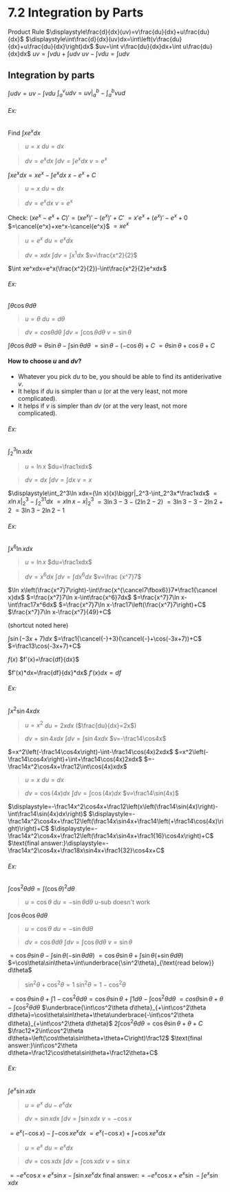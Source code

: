 # 7.2 Integration by Parts

Product Rule
$\displaystyle\frac{d}{dx}(uv)=v\frac{du}{dx}+u\frac{du}{dx}$
$\displaystyle\int\frac{d}{dx}(uv)dx=\int\left(v\frac{du}{dx}+u\frac{du}{dx}\right)dx$
$uv=\int v\frac{du}{dx}dx+\int u\frac{du}{dx}dx$
$uv=\int vdu+\int udv$
$uv-\int vdu=\int udv$

## Integration by parts
$\int udv=uv-\int vdu$
$\int_a^vudv=uv\biggr|_a^b-\int_a^bvud$

###### Ex:
Find $\int xe^xdx$
> $u=x$
> $du=dx$

> $dv=e^xdx$
> $\int dv=\int e^xdx$
> $v=e^x$

$\int xe^xdx=xe^x-\int e^xdx$
$x-e^x+C$

> $u=x$
> $du=dx$

> $dv=e^xdx$
> $v=e^x$

Check:
$(xe^x-e^x+C)'=(xe^x)'-(e^x)'+C'$
$=x'e^x+(e^x)'-e^x+0$
$=\cancel{e^x}+xe^x-\cancel{e^x}$
$=xe^x$


> $u=e^x$
> $du=e^xdx$

> $dv=xdx$
> $\int dv=\int x^1dx$
> $v=\frac{x^2}{2}$

$\int xe^xdx=e^x(\frac{x^2}{2})-\int\frac{x^2}{2}e^xdx$



###### Ex:
$\int\theta\cos\theta d\theta$

> $u=\theta$
> $du=d\theta$

> $dv=cos\theta d\theta$
> $\int dv=\int\cos\theta d\theta$
> $v=\sin\theta$

$\int\theta\cos\theta d\theta=\theta\sin\theta-\int\sin\theta d\theta$
$=\sin\theta-(-\cos\theta)+C$
$=\theta\sin\theta+\cos\theta+C$

#### How to choose $u$ and $dv$?
- Whatever you pick $du$ to be, you should be able to find its antiderivative $v$.
- It helps if $du$ is simpler than $u$ (or at the very least, not more complicated).
- It helps if $v$ is simpler than $dv$ (or at the very least, not more complicated).


###### Ex:
$\int_2^3\ln xdx$

> $u=\ln x$
> $du=\frac1xdx$

> $dv=dx$
> $\int dv=\int dx$
> $v=x$

$\displaystyle\int_2^3\ln xdx=(\ln x)(x)\biggr|_2^3-\int_2^3x*\frac1xdx$
$=x\ln x\biggr|_2^3-\int_2^31dx$
$=x\ln x-x\biggr|_2^3$
$=3\ln3-3-(2\ln2-2)$
$=3\ln3-3-2\ln2+2$
$=3\ln3-2\ln2-1$

###### Ex:
$\int x^6\ln xdx$

> $u=\ln x$
> $du=\frac1xdx$

> $dv=x^6dx$
> $\int dv=\int dx^6dx$
> $v=\frac {x^7}7$

$\ln x\left(\frac{x^7}7\right)-\int\frac{x^{\cancel7\fbox6}}7*\frac1{\cancel x}dx$
$=\frac{x^7}7\ln x-\int\frac{x^6}7dx$
$=\frac{x^7}7\ln x-\int\frac17x^6dx$
$=\frac{x^7}7\ln x-\frac17\left(\frac{x^7}7\right)+C$
$\frac{x^7}7\ln x-\frac{x^7}{49}+C$




(shortcut noted here)


$\int\sin(-3x+7)dx$
$=\frac1{\cancel{-}+3}(\cancel{-}+\cos(-3x+7))+C$
$=\frac13\cos(-3x+7)+C$



$f(x)$
$f'(x)=\frac{df}{dx}$

$f'(x)*dx=\frac{df}{dx}*dx$
$f'(x)dx=df$
###### Ex:
$\int x^2\sin4xdx$

> $u=x^2$
> $du=2xdx$
> ($\frac{du}{dx}=2x$)

> $dv=\sin4xdx$
> $\int dv=\int\sin4xdx$
> $v=-\frac14\cos4x$

$=x^2\left(-\frac14\cos4x\right)-\int-\frac14\cos(4x)2xdx$
$=x^2\left(-\frac14\cos4x\right)+\int+\frac14\cos(4x)2xdx$
$=-\frac14x^2\cos4x+\frac12\int\cos(4x)xdx$

> $u=x$
> $du=dx$

> $dv=\cos(4x)dx$
> $\int dv=\int\cos(4x)dx$
> $v=\frac14\sin(4x)$

$\displaystyle=-\frac14x^2\cos4x+\frac12\left(x\left(\frac14\sin(4x)\right)-\int\frac14\sin(4x)dx\right)$
$\displaystyle=-\frac14x^2\cos4x+\frac12\left(\frac14x\sin4x+\frac14\left(+\frac14\cos(4x)\right)\right)+C$
$\displaystyle=-\frac14x^2\cos4x+\frac12\left(\frac14x\sin4x+\frac1{16}\cos4x\right)+C$
$\text{final answer:}\displaystyle=-\frac14x^2\cos4x+\frac18x\sin4x+\frac1{32}\cos4x+C$


###### Ex:
$\int\cos^2\theta d\theta=\int(\cos\theta)^2d\theta$

> $u=\cos\theta$
> $du=-\sin\theta d\theta$
> u-sub doesn't work

$\int\cos\theta\cos\theta d\theta$

> $u=\cos\theta$
> $du=-\sin\theta d\theta$

> $dv=\cos\theta d\theta$
> $\int dv=\int\cos\theta d\theta$
> $v=\sin\theta$

$=\cos\theta\sin\theta-\int\sin\theta(-\sin\theta d\theta)$
$=\cos\theta\sin\theta+\int\sin\theta(+\sin\theta d\theta)$
$=\cos\theta\sin\theta+\int\underbrace{\sin^2\theta}_{\text{read below}} d\theta$

> $\sin^2\theta+\cos^2\theta=1$
> $\sin^2\theta=1-\cos^2\theta$

$=\cos\theta\sin\theta+\int1-\cos^2\theta d\theta=\cos\theta\sin\theta+\int1d\theta-\int\cos^2\theta d\theta$
$=cos\theta\sin\theta+\theta-\int\cos^2\theta d\theta$
$\underbrace{\int\cos^2\theta d\theta}_{+\int\cos^2\theta d\theta}=\cos\theta\sin\theta+\theta\underbrace{-\int\cos^2\theta d\theta}_{+\int\cos^2\theta d\theta}$
$2\int\cos^2\theta d\theta=\cos\theta\sin\theta+\theta+C$
$\frac12*2\int\cos^2\theta d\theta=\left(\cos\theta\sin\theta+\theta+C\right)\frac12$
$\text{final answer:}\int\cos^2\theta d\theta=\frac12\cos\theta\sin\theta+\frac12\theta+C$


###### Ex:
$\int e^x\sin xdx$

> $u=e^x$
> $du-e^xdx$

> $dv=\sin xdx$
> $\int dv=\int\sin xdx$
> $v=-\cos x$

$=e^x(-\cos x)-\int-\cos xe^xdx$
$=e^x(-\cos x)+\int+\cos xe^xdx$

> $u=e^x$
> $du=e^xdx$

> $dv=\cos xdx$
> $\int dv=\int\cos xdx$
> $v=\sin x$

$=-e^x\cos x+e^x\sin x-\int\sin xe^xdx$
$\text{final answer:}=-e^x\cos x+e^x\sin-\int e^x\sin xdx$
